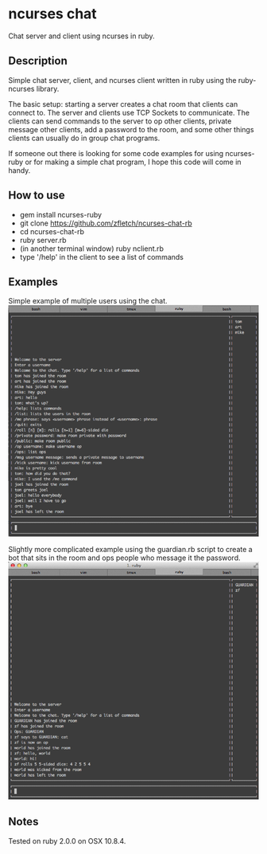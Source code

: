 ncurses chat
============

Chat server and client using ncurses in ruby.

Description
-----------

Simple chat server, client, and ncurses client
written in ruby using the ruby-ncurses library.

The basic setup: starting a server creates a chat room
that clients can connect to.
The server and clients use TCP Sockets to communicate.
The clients can send commands to the server
to op other clients, private message other clients,
add a password to the room, and some other things
clients can usually do in group chat programs.

If someone out there is looking for some code examples
for using ncurses-ruby or for making a simple chat program,
I hope this code will come in handy.

How to use
----------

 - gem install ncurses-ruby
 - git clone https://github.com/zfletch/ncurses-chat-rb
 - cd ncurses-chat-rb
 - ruby server.rb
 - (in another terminal window) ruby nclient.rb
 - type '/help' in the client to see a list of commands

Examples
--------

Simple example of multiple users using the chat.
![simple](https://github.com/zfletch/ncurses-chat-rb/blob/master/pictures/simple.png?raw=true)

Slightly more complicated example using the guardian.rb script
to create a bot that sits in the room and ops people who
message it the password.
![guardian](https://github.com/zfletch/ncurses-chat-rb/blob/master/pictures/guardian.png?raw=true)

Notes
-----

Tested on ruby 2.0.0 on OSX 10.8.4.
